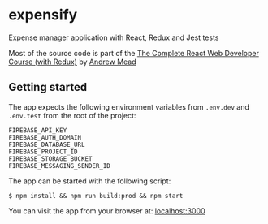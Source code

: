# expensify
Expense manager application with React, Redux and Jest tests

Most of the source code is part of the [The Complete React Web Developer Course (with Redux)](https://www.udemy.com/react-2nd-edition) by [Andrew Mead](https://github.com/andrewjmead)

## Getting started

The app expects the following environment variables from `.env.dev` and `.env.test` from the root of the project:

```
FIREBASE_API_KEY
FIREBASE_AUTH_DOMAIN
FIREBASE_DATABASE_URL
FIREBASE_PROJECT_ID
FIREBASE_STORAGE_BUCKET
FIREBASE_MESSAGING_SENDER_ID
```

The app can be started with the following script:

```
$ npm install && npm run build:prod && npm start
```

You can visit the app from your browser at: [localhost:3000](http://localhost:3000)